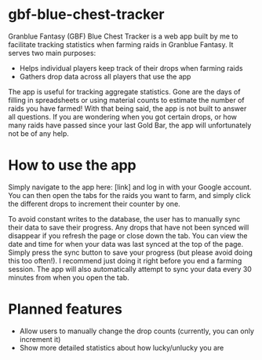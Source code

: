 # gbf-blue-chest-tracker

Granblue Fantasy (GBF) Blue Chest Tracker is a web app built by me to facilitate tracking statistics when farming raids in Granblue Fantasy. It serves two main purposes:

* Helps individual players keep track of their drops when farming raids
* Gathers drop data across all players that use the app

The app is useful for tracking aggregate statistics. Gone are the days of filling in spreadsheets or using material counts to estimate the number of raids you have farmed! With that being said, the app is not built to answer all questions. If you are wondering when you got certain drops, or how many raids have passed since your last Gold Bar, the app will unfortunately not be of any help.

# How to use the app

Simply navigate to the app here: [link] and log in with your Google account. You can then open the tabs for the raids you want to farm, and simply click the different drops to increment their counter by one. 

To avoid constant writes to the database, the user has to manually sync their data to save their progress. Any drops that have not been synced will disappear if you refresh the page or close down the tab. You can view the date and time for when your data was last synced at the top of the page. Simply press the sync button to save your progress (but please avoid doing this too often!). I recommend just doing it right before you end a farming session. The app will also automatically attempt to sync your data every 30 minutes from when you open the tab. 

# Planned features

* Allow users to manually change the drop counts (currently, you can only increment it)
* Show more detailed statistics about how lucky/unlucky you are 
